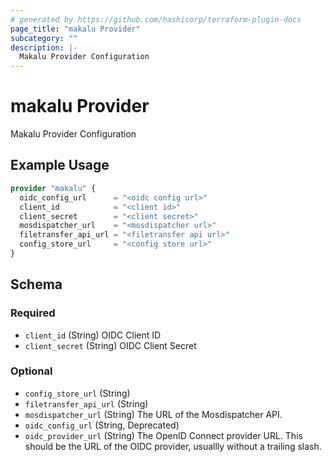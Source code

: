 ```yaml
---
# generated by https://github.com/hashicorp/terraform-plugin-docs
page_title: "makalu Provider"
subcategory: ""
description: |-
  Makalu Provider Configuration
---
```


# makalu Provider

Makalu Provider Configuration

## Example Usage

```terraform
provider "makalu" {
  oidc_config_url      = "<oidc config url>"
  client_id            = "<client id>"
  client_secret        = "<client secret>"
  mosdispatcher_url    = "<mosdispatcher url>"
  filetransfer_api_url = "<filetransfer api url>"
  config_store_url     = "<config store url>"
}
```

<!-- schema generated by tfplugindocs -->
## Schema

### Required

- `client_id` (String) OIDC Client ID
- `client_secret` (String) OIDC Client Secret

### Optional

- `config_store_url` (String)
- `filetransfer_api_url` (String)
- `mosdispatcher_url` (String) The URL of the Mosdispatcher API.
- `oidc_config_url` (String, Deprecated)
- `oidc_provider_url` (String) The OpenID Connect provider URL. This should be the URL of the OIDC provider, usuallly without a trailing slash.

